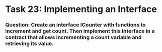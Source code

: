 # Task 23: Implementing an Interface

### Question: Create an interface ICounter with functions to increment and get count. Then implement this interface in a contract that allows incrementing a count variable and retrieving its value.